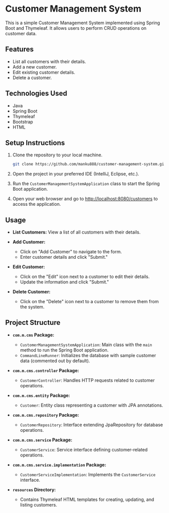 # Customer Management System

This is a simple Customer Management System implemented using Spring Boot and Thymeleaf. It allows users to perform CRUD operations on customer data.

## Features

- List all customers with their details.
- Add a new customer.
- Edit existing customer details.
- Delete a customer.

## Technologies Used

- Java
- Spring Boot
- Thymeleaf
- Bootstrap
- HTML

## Setup Instructions

1. Clone the repository to your local machine.
   ```bash
   git clone https://github.com/manku888/customer-management-system.git
   ```

2. Open the project in your preferred IDE (IntelliJ, Eclipse, etc.).

3. Run the `CustomerManagementSystemApplication` class to start the Spring Boot application.

4. Open your web browser and go to [http://localhost:8080/customers](http://localhost:9644/customers) to access the application.

## Usage

- **List Customers:** View a list of all customers with their details.

- **Add Customer:**
  - Click on "Add Customer" to navigate to the form.
  - Enter customer details and click "Submit."

- **Edit Customer:**
  - Click on the "Edit" icon next to a customer to edit their details.
  - Update the information and click "Submit."

- **Delete Customer:**
  - Click on the "Delete" icon next to a customer to remove them from the system.

## Project Structure

- **`com.m.cms` Package:**
  - `CustomerManagementSystemApplication`: Main class with the `main` method to run the Spring Boot application.
  - `CommandLineRunner`: Initializes the database with sample customer data (commented out by default).

- **`com.m.cms.controller` Package:**
  - `CustomerController`: Handles HTTP requests related to customer operations.

- **`com.m.cms.entity` Package:**
  - `Customer`: Entity class representing a customer with JPA annotations.

- **`com.m.cms.repository` Package:**
  - `CustomerRepository`: Interface extending JpaRepository for database operations.

- **`com.m.cms.service` Package:**
  - `CustomerService`: Service interface defining customer-related operations.

- **`com.m.cms.service.implementation` Package:**
  - `CustomerServiceImplementation`: Implements the `CustomerService` interface.

- **`resources` Directory:**
  - Contains Thymeleaf HTML templates for creating, updating, and listing customers.
